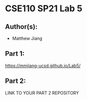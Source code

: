 # CSE110 SP21 Lab 5

## Author(s):
- Matthew Jiang

## Part 1:

https://mmjiang-ucsd.github.io/Lab5/

## Part 2:

LINK TO YOUR PART 2 REPOSITORY